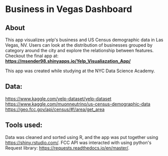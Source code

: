 # Business in Vegas Dashboard
## About
This app visualizes yelp's business and US Census demographic data in Las Vegas, NV. Users can look at the distribution of businesses grouped by category around the city and explore the relationship between features. Checkout the final app at: <strong>https://msender98.shinyapps.io/Yelp_Visualiazation_App/</strong>

This app was created while studying at the NYC Data Science Academy.

## Data:
https://www.kaggle.com/yelp-dataset/yelp-dataset  
https://www.kaggle.com/muonneutrino/us-census-demographic-data  
https://geo.fcc.gov/api/census/#!/area/get_area

## Tools used:
Data was cleaned and sorted using R, and the app was put together using https://shiny.rstudio.com/. FCC API was interacted with using python's Request library: https://requests.readthedocs.io/en/master/.


